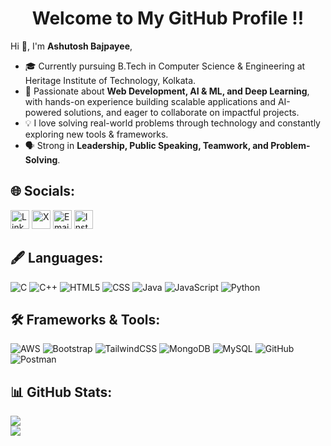 <h1 align="center">Welcome to My GitHub Profile !!</h1>

Hi 👋, I'm **Ashutosh Bajpayee**,
- 🎓 Currently pursuing B.Tech in Computer Science & Engineering at Heritage Institute of Technology, Kolkata.  
- 🔭 Passionate about **Web Development, AI & ML, and Deep Learning**, with hands-on experience building scalable applications and AI-powered solutions, and eager to collaborate on impactful projects. 
- 💡 I love solving real-world problems through technology and constantly exploring new tools & frameworks.  
- 🗣️ Strong in **Leadership, Public Speaking, Teamwork, and Problem-Solving**.  


## 🌐 Socials:
<a href="https://www.linkedin.com/in/ashutosh-bajpayee-8994a7200" target="_blank" style="text-decoration:none;">
    <img src="https://img.shields.io/badge/LinkedIn-%230077B5.svg?logo=linkedin&logoColor=white" alt="LinkedIn" height="30"/>
  </a>
  <a href="https://x.com/@Bajpayee_ashu03" target="_blank" style="text-decoration:none;">
    <img src="https://img.shields.io/badge/X-%231DA1F2.svg?logo=twitter&logoColor=white" alt="X" height="30"/>
  </a>
  <a href="https://mail.google.com/mail/?view=cm&fs=1&to=ashutoshbajpayee2020@gmail.com" target="_blank" style="text-decoration:none;">
  <img src="https://img.shields.io/badge/Email-%23D14836.svg?logo=gmail&logoColor=white" alt="Email" height="30"/>
</a>
<a href="https://instagram.com/ashutoshbajpayee_official" target="_blank" style="text-decoration:none;">
    <img src="https://img.shields.io/badge/Instagram-%23E4405F.svg?logo=instagram&logoColor=white" alt="Instagram" height="30"/>
  </a>
  
## 🖋️ Languages:  
![C](https://img.shields.io/badge/C-%2300599C.svg?style=flat&logo=c&logoColor=white) 
![C++](https://img.shields.io/badge/C++-%2300599C.svg?style=flat&logo=c%2B%2B&logoColor=white) 
![HTML5](https://img.shields.io/badge/HTML5-%23E34F26.svg?style=flat&logo=html5&logoColor=white) 
![CSS](https://img.shields.io/badge/CSS-%231572B6.svg?style=flat&logo=css3&logoColor=white)
![Java](https://img.shields.io/badge/Java-%23ED8B00.svg?style=flat&logo=openjdk&logoColor=white) 
![JavaScript](https://img.shields.io/badge/JavaScript-%23323330.svg?style=flat&logo=javascript&logoColor=%23F7DF1E) 
![Python](https://img.shields.io/badge/Python-3670A0?style=flat&logo=python&logoColor=ffdd54)  

## 🛠️ Frameworks & Tools: 
![AWS](https://img.shields.io/badge/AWS-%23FF9900.svg?style=flat&logo=amazon-aws&logoColor=white) 
![Bootstrap](https://img.shields.io/badge/Bootstrap-%238511FA.svg?style=flat&logo=bootstrap&logoColor=white) 
![TailwindCSS](https://img.shields.io/badge/TailwindCSS-%2338B2AC.svg?style=flat&logo=tailwind-css&logoColor=white) 
![MongoDB](https://img.shields.io/badge/MongoDB-%234ea94b.svg?style=flat&logo=mongodb&logoColor=white) 
![MySQL](https://img.shields.io/badge/MySQL-4479A1.svg?style=flat&logo=mysql&logoColor=white) 
![GitHub](https://img.shields.io/badge/GitHub-%23121011.svg?style=flat&logo=github&logoColor=white) 
![Postman](https://img.shields.io/badge/Postman-FF6C37.svg?style=flat&logo=postman&logoColor=white)  

## 📊 GitHub Stats:
![](https://nirzak-streak-stats.vercel.app/?user=Bajpayeeashu03&theme=blue_navy&hide_border=false)
<br/>
![](https://github-readme-stats.vercel.app/api/top-langs/?username=Bajpayeeashu03&theme=blue_navy&hide_border=false&include_all_commits=true&count_private=false&layout=compact)
